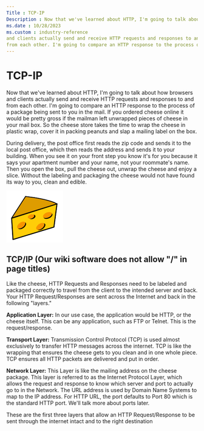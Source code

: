 ```yaml
---
Title : TCP-IP
Description : Now that we've learned about HTTP, I'm going to talk about how browsers
ms.date : 10/28/2023
ms.custom : industry-reference
and clients actually send and receive HTTP requests and responses to and
from each other. I'm going to compare an HTTP response to the process of
---
```



# TCP-IP



Now that we've learned about HTTP, I'm going to talk about how browsers
and clients actually send and receive HTTP requests and responses to and
from each other. I'm going to compare an HTTP response to the process of
a package being sent to you in the mail. If you ordered cheese online it
would be pretty gross if the mailman left unwrapped pieces of cheese in
your mail box. So the cheese store takes the time to wrap the cheese in
plastic wrap, cover it in packing peanuts and slap a mailing label on
the box.

During delivery, the post office first reads the zip code and sends it
to the local post office, which then reads the address and sends it to
your building. When you see it on your front step you know it's for you
because it says your apartment number and your name, not your roommate's
name. Then you open the box, pull the cheese out, unwrap the cheese and
enjoy a slice. Without the labeling and packaging the cheese would not
have found its way to you, clean and edible.

![TCP IP](media/tcp-ip.png)



## TCP/IP (Our wiki software does not allow "/" in page titles)

Like the cheese, HTTP Requests and Responses need to be labeled and
packaged correctly to travel from the client to the intended server and
back. Your HTTP Request/Responses are sent across the Internet and back
in the following "layers."

**Application Layer:** In our use case, the application would be HTTP,
or the cheese itself. This can be any application, such as FTP or
Telnet. This is the request/response.

**Transport Layer:** Transmission Control Protocol (TCP) is used almost
exclusively to transfer HTTP messages across the internet. TCP is like
the wrapping that ensures the cheese gets to you clean and in one whole
piece. TCP ensures all HTTP packets are delivered and put in order.

**Network Layer:** This Layer is like the mailing address on the cheese
package. This layer is referred to as the Internet Protocol Layer, which
allows the request and response to know which server and port to
actually go to in the Network. The URL address is used by Domain Name
Systems to map to the IP address. For HTTP URL, the port defaults to
Port 80 which is the standard HTTP port. We'll talk more about ports
later.

These are the first three layers that allow an HTTP Request/Response to
be sent through the internet intact and to the right destination






